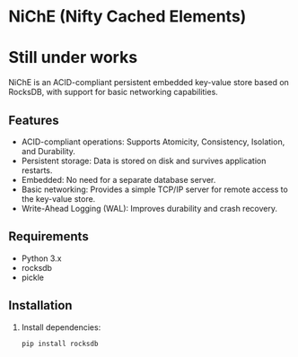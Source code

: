 # NiChE (Nifty Cached Elements)
# Still under works

NiChE is an ACID-compliant persistent embedded key-value store based on RocksDB, with support for basic networking capabilities.

## Features

- ACID-compliant operations: Supports Atomicity, Consistency, Isolation, and Durability.
- Persistent storage: Data is stored on disk and survives application restarts.
- Embedded: No need for a separate database server.
- Basic networking: Provides a simple TCP/IP server for remote access to the key-value store.
- Write-Ahead Logging (WAL): Improves durability and crash recovery.

## Requirements

- Python 3.x
- rocksdb
- pickle

## Installation

1. Install dependencies:

   ```bash
   pip install rocksdb
